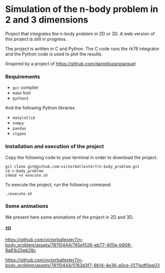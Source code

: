 # Simulation of the n-body problem in 2 and 3 dimensions

Project that integrates the n-body problem in 2D or 3D. A web version of this project is still in progress.

The project is written in C and Python. The C code runs the rk78 integrator and the Python code is used to plot the results.

(Inspired by a project of https://github.com/daniellozanojarque)

### Requirements

- `gcc` compiler
- `make` tool
- `python3`

And the following Python libraries

- `matplotlib`
- `numpy`
- `pandas`
- `ctypes`

### Installation and execution of the project

Copy the following code to your terminal in order to download the project.

```
git clone git@github.com:victorballester7/n-body_problem.git
cd n-body_problem
chmod +x execute.sh
```

To execute the project, run the following command:

```
./execute.sh
```

### Some animations

We present here some animations of the project in 2D and 3D.

#### 2D

https://github.com/victorballester7/n-body_problem/assets/78110444/745ef526-eb77-405e-b908-8a81b25eb28c

https://github.com/victorballester7/n-body_problem/assets/78110444/5183d3f7-9b14-4e36-a0ce-0171edf0ee03
